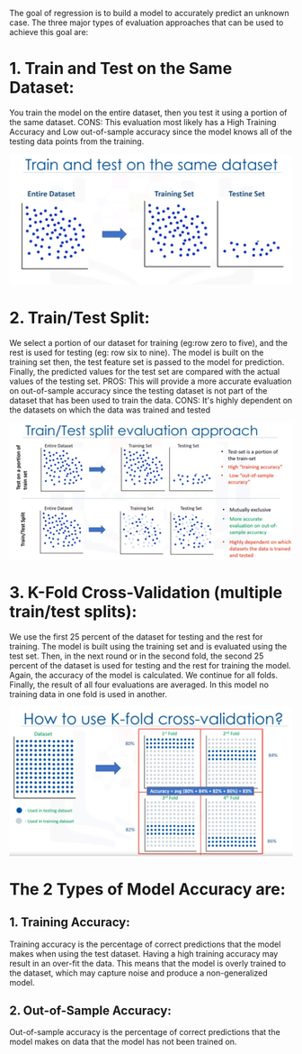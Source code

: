 The goal of regression is to build a model to accurately predict an unknown case. 
The three major types of evaluation approaches that can be used to achieve this goal are:
# 1. Train and Test on the Same Dataset:
You train the model on the entire dataset, then you test it using a portion of the same dataset. 
	CONS:
	This evaluation most likely has a High Training Accuracy and Low out-of-sample accuracy since the model knows all of the testing data points from the training.

![Train And Test](Images/Train-Test_on_Same_Dataset.png)

# 2. Train/Test Split:
We select a portion of our dataset for training (eg:row zero to five), and the rest is used for testing (eg: row six to nine). 
The model is built on the training set then, the test feature set is passed to the model for prediction. Finally, the predicted values for the test set are compared with the actual values of the testing set.
	PROS: This will provide a more accurate evaluation on out-of-sample accuracy since the testing dataset is not part of the dataset that has been used to train the data.
	CONS: It's highly dependent on the datasets on which the data was trained and tested

![Train/Test Split](Images/Train-Test_Split.png)

# 3. K-Fold Cross-Validation (multiple train/test splits):
We use the first 25 percent of the dataset for testing and the rest for training. The model is built using the training set and is evaluated using the test set. Then, in the next round or in the second fold, the second 25 percent of the dataset is used for testing and the rest for training the model. Again, the accuracy of the model is calculated. We continue for all folds. Finally, the result of all four evaluations are averaged. In this model no training data in one fold is used in another.

![K-Fold Cross-Validation](Images/K-Fold_Coss-Validation.png)


# The 2 Types of Model Accuracy are:
## 1. Training Accuracy:
Training accuracy is the percentage of correct predictions that the model makes when using the test dataset. Having a high training accuracy may result in an over-fit the data. This means that the model is overly trained to the dataset, which may capture noise and produce a non-generalized model.

## 2. Out-of-Sample Accuracy:
Out-of-sample accuracy is the percentage of correct predictions that the model makes on data that the model has not been trained on.
